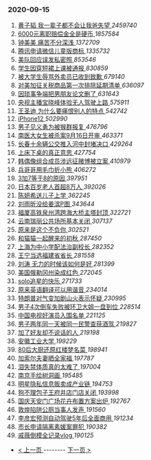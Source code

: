 ### 2020-09-15 
1. [ 黄子韬 我一辈子都不会让我爸失望 ](https://s.weibo.com/weibo?q=%E9%BB%84%E5%AD%90%E9%9F%AC%20%E6%88%91%E4%B8%80%E8%BE%88%E5%AD%90%E9%83%BD%E4%B8%8D%E4%BC%9A%E8%AE%A9%E6%88%91%E7%88%B8%E5%A4%B1%E6%9C%9B&Refer=top) *2459740*
1. [ 6000元离职赔偿金全是硬币 ](https://s.weibo.com/weibo?q=%236000%E5%85%83%E7%A6%BB%E8%81%8C%E8%B5%94%E5%81%BF%E9%87%91%E5%85%A8%E6%98%AF%E7%A1%AC%E5%B8%81%23&Refer=top) *1857584*
1. [ 钟美美 痛苦不分深浅 ](https://s.weibo.com/weibo?q=%E9%92%9F%E7%BE%8E%E7%BE%8E%20%E7%97%9B%E8%8B%A6%E4%B8%8D%E5%88%86%E6%B7%B1%E6%B5%85&Refer=top) *1372709*
1. [ 腾讯申请微信儿童版商标 ](https://s.weibo.com/weibo?q=%23%E8%85%BE%E8%AE%AF%E7%94%B3%E8%AF%B7%E5%BE%AE%E4%BF%A1%E5%84%BF%E7%AB%A5%E7%89%88%E5%95%86%E6%A0%87%23&Refer=top) *1335732*
1. [ 美队回应误发私密照 ](https://s.weibo.com/weibo?q=%23%E7%BE%8E%E9%98%9F%E5%9B%9E%E5%BA%94%E8%AF%AF%E5%8F%91%E7%A7%81%E5%AF%86%E7%85%A7%23&Refer=top) *853546*
1. [ 学生因穿短裙上课被通报 ](https://s.weibo.com/weibo?q=%23%E5%AD%A6%E7%94%9F%E5%9B%A0%E7%A9%BF%E7%9F%AD%E8%A3%99%E4%B8%8A%E8%AF%BE%E8%A2%AB%E9%80%9A%E6%8A%A5%23&Refer=top) *830859*
1. [ 被大学生辱骂外卖员已收到致歉 ](https://s.weibo.com/weibo?q=%23%E8%A2%AB%E5%A4%A7%E5%AD%A6%E7%94%9F%E8%BE%B1%E9%AA%82%E5%A4%96%E5%8D%96%E5%91%98%E5%B7%B2%E6%94%B6%E5%88%B0%E8%87%B4%E6%AD%89%23&Refer=top) *679140*
1. [ 对美加征关税商品第一次排除延期清单 ](https://s.weibo.com/weibo?q=%E5%AF%B9%E7%BE%8E%E5%8A%A0%E5%BE%81%E5%85%B3%E7%A8%8E%E5%95%86%E5%93%81%E7%AC%AC%E4%B8%80%E6%AC%A1%E6%8E%92%E9%99%A4%E5%BB%B6%E6%9C%9F%E6%B8%85%E5%8D%95&Refer=top) *636097*
1. [ 因琐事争端把男朋友论文删了 ](https://s.weibo.com/weibo?q=%23%E5%9B%A0%E7%90%90%E4%BA%8B%E4%BA%89%E7%AB%AF%E6%8A%8A%E7%94%B7%E6%9C%8B%E5%8F%8B%E8%AE%BA%E6%96%87%E5%88%A0%E4%BA%86%23&Refer=top) *631643*
1. [ 央视主播宝晓峰体验无人驾驶上路 ](https://s.weibo.com/weibo?q=%23%E5%A4%AE%E8%A7%86%E4%B8%BB%E6%92%AD%E5%AE%9D%E6%99%93%E5%B3%B0%E4%BD%93%E9%AA%8C%E6%97%A0%E4%BA%BA%E9%A9%BE%E9%A9%B6%E4%B8%8A%E8%B7%AF%23&Refer=top) *575911*
1. [ 王圣迪 为什么要痛恨别人的特点 ](https://s.weibo.com/weibo?q=%E7%8E%8B%E5%9C%A3%E8%BF%AA%20%E4%B8%BA%E4%BB%80%E4%B9%88%E8%A6%81%E7%97%9B%E6%81%A8%E5%88%AB%E4%BA%BA%E7%9A%84%E7%89%B9%E7%82%B9&Refer=top) *542742*
1. [ iPhone12 ](https://s.weibo.com/weibo?q=iPhone12&Refer=top) *502990*
1. [ 男子见义勇为被猴群报复 ](https://s.weibo.com/weibo?q=%23%E7%94%B7%E5%AD%90%E8%A7%81%E4%B9%89%E5%8B%87%E4%B8%BA%E8%A2%AB%E7%8C%B4%E7%BE%A4%E6%8A%A5%E5%A4%8D%23&Refer=top) *476796*
1. [ 南医大女生被杀案9月16日开审 ](https://s.weibo.com/weibo?q=%23%E5%8D%97%E5%8C%BB%E5%A4%A7%E5%A5%B3%E7%94%9F%E8%A2%AB%E6%9D%80%E6%A1%889%E6%9C%8816%E6%97%A5%E5%BC%80%E5%AE%A1%23&Refer=top) *463371*
1. [ 长春十余辆公交推入河中封堵决口 ](https://s.weibo.com/weibo?q=%E9%95%BF%E6%98%A5%E5%8D%81%E4%BD%99%E8%BE%86%E5%85%AC%E4%BA%A4%E6%8E%A8%E5%85%A5%E6%B2%B3%E4%B8%AD%E5%B0%81%E5%A0%B5%E5%86%B3%E5%8F%A3&Refer=top) *429264*
1. [ 上床下桌的真正意思 ](https://s.weibo.com/weibo?q=%23%E4%B8%8A%E5%BA%8A%E4%B8%8B%E6%A1%8C%E7%9A%84%E7%9C%9F%E6%AD%A3%E6%84%8F%E6%80%9D%23&Refer=top) *427754*
1. [ 韩偶像组合成员涉远征赌博被立案 ](https://s.weibo.com/weibo?q=%23%E9%9F%A9%E5%81%B6%E5%83%8F%E7%BB%84%E5%90%88%E6%88%90%E5%91%98%E6%B6%89%E8%BF%9C%E5%BE%81%E8%B5%8C%E5%8D%9A%E8%A2%AB%E7%AB%8B%E6%A1%88%23&Refer=top) *410979*
1. [ 兵哥哥用毛巾折小熊 ](https://s.weibo.com/weibo?q=%23%E5%85%B5%E5%93%A5%E5%93%A5%E7%94%A8%E6%AF%9B%E5%B7%BE%E6%8A%98%E5%B0%8F%E7%86%8A%23&Refer=top) *406272*
1. [ 3加7等于8的原因 ](https://s.weibo.com/weibo?q=%233%E5%8A%A07%E7%AD%89%E4%BA%8E8%E7%9A%84%E5%8E%9F%E5%9B%A0%23&Refer=top) *397951*
1. [ 日本百岁老人首超8万人 ](https://s.weibo.com/weibo?q=%23%E6%97%A5%E6%9C%AC%E7%99%BE%E5%B2%81%E8%80%81%E4%BA%BA%E9%A6%96%E8%B6%858%E4%B8%87%E4%BA%BA%23&Refer=top) *392026*
1. [ 陈妍希送儿子上学 ](https://s.weibo.com/weibo?q=%23%E9%99%88%E5%A6%8D%E5%B8%8C%E9%80%81%E5%84%BF%E5%AD%90%E4%B8%8A%E5%AD%A6%23&Refer=top) *362245*
1. [ 刘雨昕没给姜滨P图 ](https://s.weibo.com/weibo?q=%23%E5%88%98%E9%9B%A8%E6%98%95%E6%B2%A1%E7%BB%99%E5%A7%9C%E6%BB%A8P%E5%9B%BE%23&Refer=top) *343644*
1. [ 福厦高铁泉州湾跨海大桥主塔封顶 ](https://s.weibo.com/weibo?q=%23%E7%A6%8F%E5%8E%A6%E9%AB%98%E9%93%81%E6%B3%89%E5%B7%9E%E6%B9%BE%E8%B7%A8%E6%B5%B7%E5%A4%A7%E6%A1%A5%E4%B8%BB%E5%A1%94%E5%B0%81%E9%A1%B6%23&Refer=top) *322721*
1. [ 云南瑞丽公共场所基本关闭 ](https://s.weibo.com/weibo?q=%23%E4%BA%91%E5%8D%97%E7%91%9E%E4%B8%BD%E5%85%AC%E5%85%B1%E5%9C%BA%E6%89%80%E5%9F%BA%E6%9C%AC%E5%85%B3%E9%97%AD%23&Refer=top) *307137*
1. [ 原来是这个不负你 ](https://s.weibo.com/weibo?q=%23%E5%8E%9F%E6%9D%A5%E6%98%AF%E8%BF%99%E4%B8%AA%E4%B8%8D%E8%B4%9F%E4%BD%A0%23&Refer=top) *302521*
1. [ 和猫猫一起醒来的初秋 ](https://s.weibo.com/weibo?q=%23%E5%92%8C%E7%8C%AB%E7%8C%AB%E4%B8%80%E8%B5%B7%E9%86%92%E6%9D%A5%E7%9A%84%E5%88%9D%E7%A7%8B%23&Refer=top) *287450*
1. [ 上海为中小学配法治副校长 ](https://s.weibo.com/weibo?q=%23%E4%B8%8A%E6%B5%B7%E4%B8%BA%E4%B8%AD%E5%B0%8F%E5%AD%A6%E9%85%8D%E6%B3%95%E6%B2%BB%E5%89%AF%E6%A0%A1%E9%95%BF%23&Refer=top) *282352*
1. [ 王宁当选福建省省长 ](https://s.weibo.com/weibo?q=%E7%8E%8B%E5%AE%81%E5%BD%93%E9%80%89%E7%A6%8F%E5%BB%BA%E7%9C%81%E7%9C%81%E9%95%BF&Refer=top) *281558*
1. [ 刘涛 无力的时候该如何是好 ](https://s.weibo.com/weibo?q=%E5%88%98%E6%B6%9B%20%E6%97%A0%E5%8A%9B%E7%9A%84%E6%97%B6%E5%80%99%E8%AF%A5%E5%A6%82%E4%BD%95%E6%98%AF%E5%A5%BD&Refer=top) *281399*
1. [ 美国俄勒冈州染成红色 ](https://s.weibo.com/weibo?q=%E7%BE%8E%E5%9B%BD%E4%BF%84%E5%8B%92%E5%86%88%E5%B7%9E%E6%9F%93%E6%88%90%E7%BA%A2%E8%89%B2&Refer=top) *272045*
1. [ solo追星的快乐 ](https://s.weibo.com/weibo?q=%23solo%E8%BF%BD%E6%98%9F%E7%9A%84%E5%BF%AB%E4%B9%90%23&Refer=top) *271733*
1. [ 原来英语翻译可以用谐音 ](https://s.weibo.com/weibo?q=%23%E5%8E%9F%E6%9D%A5%E8%8B%B1%E8%AF%AD%E7%BF%BB%E8%AF%91%E5%8F%AF%E4%BB%A5%E7%94%A8%E8%B0%90%E9%9F%B3%23&Refer=top) *234014*
1. [ 特朗普对气变加剧山火表示怀疑 ](https://s.weibo.com/weibo?q=%23%E7%89%B9%E6%9C%97%E6%99%AE%E5%AF%B9%E6%B0%94%E5%8F%98%E5%8A%A0%E5%89%A7%E5%B1%B1%E7%81%AB%E8%A1%A8%E7%A4%BA%E6%80%80%E7%96%91%23&Refer=top) *230995*
1. [ 男子4次倒车失败被环卫大姐一盘到位 ](https://s.weibo.com/weibo?q=%23%E7%94%B7%E5%AD%904%E6%AC%A1%E5%80%92%E8%BD%A6%E5%A4%B1%E8%B4%A5%E8%A2%AB%E7%8E%AF%E5%8D%AB%E5%A4%A7%E5%A7%90%E4%B8%80%E7%9B%98%E5%88%B0%E4%BD%8D%23&Refer=top) *228514*
1. [ 中国电视好演员入围名单 ](https://s.weibo.com/weibo?q=%E4%B8%AD%E5%9B%BD%E7%94%B5%E8%A7%86%E5%A5%BD%E6%BC%94%E5%91%98%E5%85%A5%E5%9B%B4%E5%90%8D%E5%8D%95&Refer=top) *221125*
1. [ 男子两年同一天被同一民警查获酒驾 ](https://s.weibo.com/weibo?q=%23%E7%94%B7%E5%AD%90%E4%B8%A4%E5%B9%B4%E5%90%8C%E4%B8%80%E5%A4%A9%E8%A2%AB%E5%90%8C%E4%B8%80%E6%B0%91%E8%AD%A6%E6%9F%A5%E8%8E%B7%E9%85%92%E9%A9%BE%23&Refer=top) *219827*
1. [ 加了好友却不说话的人 ](https://s.weibo.com/weibo?q=%23%E5%8A%A0%E4%BA%86%E5%A5%BD%E5%8F%8B%E5%8D%B4%E4%B8%8D%E8%AF%B4%E8%AF%9D%E7%9A%84%E4%BA%BA%23&Refer=top) *219198*
1. [ 安徽工业大学 ](https://s.weibo.com/weibo?q=%E5%AE%89%E5%BE%BD%E5%B7%A5%E4%B8%9A%E5%A4%A7%E5%AD%A6&Refer=top) *199229*
1. [ 80后大厨还原红楼梦名菜 ](https://s.weibo.com/weibo?q=%2380%E5%90%8E%E5%A4%A7%E5%8E%A8%E8%BF%98%E5%8E%9F%E7%BA%A2%E6%A5%BC%E6%A2%A6%E5%90%8D%E8%8F%9C%23&Refer=top) *198941*
1. [ 加索尔夫妻晒全家福 ](https://s.weibo.com/weibo?q=%E5%8A%A0%E7%B4%A2%E5%B0%94%E5%A4%AB%E5%A6%BB%E6%99%92%E5%85%A8%E5%AE%B6%E7%A6%8F&Refer=top) *197787*
1. [ 泪失禁体质真的太难了 ](https://s.weibo.com/weibo?q=%23%E6%B3%AA%E5%A4%B1%E7%A6%81%E4%BD%93%E8%B4%A8%E7%9C%9F%E7%9A%84%E5%A4%AA%E9%9A%BE%E4%BA%86%23&Refer=top) *197004*
1. [ 南京手绘树洞画 ](https://s.weibo.com/weibo?q=%23%E5%8D%97%E4%BA%AC%E6%89%8B%E7%BB%98%E6%A0%91%E6%B4%9E%E7%94%BB%23&Refer=top) *195485*
1. [ 明星隐私信息贩卖成产业链 ](https://s.weibo.com/weibo?q=%E6%98%8E%E6%98%9F%E9%9A%90%E7%A7%81%E4%BF%A1%E6%81%AF%E8%B4%A9%E5%8D%96%E6%88%90%E4%BA%A7%E4%B8%9A%E9%93%BE&Refer=top) *194753*
1. [ 狗不理包子王府井店门店关闭 ](https://s.weibo.com/weibo?q=%E7%8B%97%E4%B8%8D%E7%90%86%E5%8C%85%E5%AD%90%E7%8E%8B%E5%BA%9C%E4%BA%95%E5%BA%97%E9%97%A8%E5%BA%97%E5%85%B3%E9%97%AD&Refer=top) *193998*
1. [ 国庆天安门广场花卉布置方案出炉 ](https://s.weibo.com/weibo?q=%E5%9B%BD%E5%BA%86%E5%A4%A9%E5%AE%89%E9%97%A8%E5%B9%BF%E5%9C%BA%E8%8A%B1%E5%8D%89%E5%B8%83%E7%BD%AE%E6%96%B9%E6%A1%88%E5%87%BA%E7%82%89&Refer=top) *192767*
1. [ 敦煌陷阱公厕当事人发声 ](https://s.weibo.com/weibo?q=%E6%95%A6%E7%85%8C%E9%99%B7%E9%98%B1%E5%85%AC%E5%8E%95%E5%BD%93%E4%BA%8B%E4%BA%BA%E5%8F%91%E5%A3%B0&Refer=top) *191560*
1. [ 李彦宏预测自动驾驶5年后全面商用 ](https://s.weibo.com/weibo?q=%E6%9D%8E%E5%BD%A6%E5%AE%8F%E9%A2%84%E6%B5%8B%E8%87%AA%E5%8A%A8%E9%A9%BE%E9%A9%B65%E5%B9%B4%E5%90%8E%E5%85%A8%E9%9D%A2%E5%95%86%E7%94%A8&Refer=top) *191234*
1. [ 市长申请隔离素媛案罪犯 ](https://s.weibo.com/weibo?q=%23%E5%B8%82%E9%95%BF%E7%94%B3%E8%AF%B7%E9%9A%94%E7%A6%BB%E7%B4%A0%E5%AA%9B%E6%A1%88%E7%BD%AA%E7%8A%AF%23&Refer=top) *190382*
1. [ 戚薇倒模全记录vlog ](https://s.weibo.com/weibo?q=%23%E6%88%9A%E8%96%87%E5%80%92%E6%A8%A1%E5%85%A8%E8%AE%B0%E5%BD%95vlog%23&Refer=top) *190125* 

- [ < 上一页 ](https://github.com/able8/weibo-hot-record/blob/master/2020-09-14.md) -------- [ 下一页 > ](https://github.com/able8/weibo-hot-record/blob/master/2020-09-16.md)